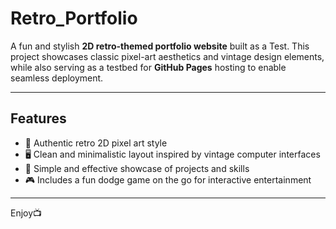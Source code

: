 # Retro_Portfolio

A fun and stylish **2D retro-themed portfolio website** built as a Test. This project showcases classic pixel-art aesthetics and vintage design elements, while also serving as a testbed for **GitHub Pages** hosting to enable seamless deployment.

---

## Features

- 🎨 Authentic retro 2D pixel art style  
- 🖥️ Clean and minimalistic layout inspired by vintage computer interfaces  
- 💼 Simple and effective showcase of projects and skills  
- 🎮 Includes a fun dodge game on the go for interactive entertainment
  
---

Enjoy📺
